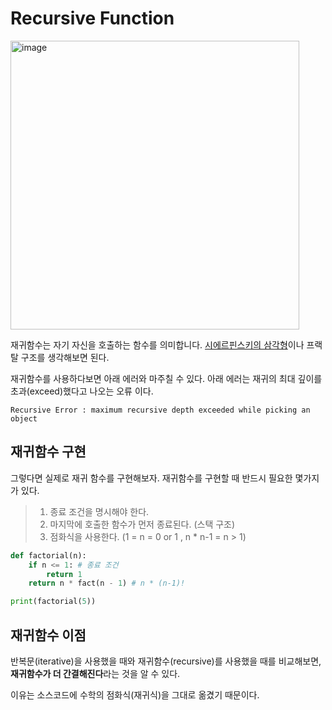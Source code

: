 # Recursive Function

<img width="462" alt="image" src="https://user-images.githubusercontent.com/55238671/235831800-a1c3d503-575a-4fa7-8e61-23eebb8e589a.png">


재귀함수는 자기 자신을 호출하는 함수를 의미합니다. [시에르핀스키의 삼각형](https://en.wikipedia.org/wiki/Sierpiński_triangle)이나 프랙탈 구조를 생각해보면 된다.

재귀함수를 사용하다보면 아래 에러와 마주칠 수 있다. 아래 에러는 재귀의 최대 깊이를 초과(exceed)했다고 나오는 오류 이다.
```
Recursive Error : maximum recursive depth exceeded while picking an object
```

## 재귀함수 구현
그렇다면 실제로 재귀 함수를 구현해보자. 재귀함수를 구현할 때 반드시 필요한 몇가지가 있다.

> 1. 종료 조건을 명시해야 한다.
> 2. 마지막에 호출한 함수가 먼저 종료된다. (스택 구조)
> 3. 점화식을 사용한다. (1 = n = 0 or 1 , n * n-1 = n > 1)

```python
def factorial(n):
    if n <= 1: # 종료 조건
        return 1
    return n * fact(n - 1) # n * (n-1)!

print(factorial(5))
```

## 재귀함수 이점
반복문(iterative)을 사용했을 때와 재귀함수(recursive)를 사용했을 때를 비교해보면, **재귀함수가 더 간결해진다**라는 것을 알 수 있다.

이유는 소스코드에 수학의 점화식(재귀식)을 그대로 옮겼기 때문이다. 
